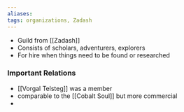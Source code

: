 ```yaml
---
aliases: 
tags: organizations, Zadash
---
```


- Guild from [[Zadash]] 
- Consists of scholars, adventurers, explorers
- For hire when things need to be found or researched

### Important Relations
- [[Vorgal Telsteg]] was a member
- comparable to the [[Cobalt Soul]] but more commercial
- 